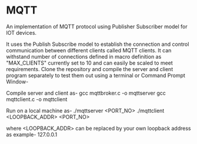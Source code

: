 # MQTT
An implementation of MQTT protocol using Publisher Subscriber model for IOT devices.

It uses the Publish Subscribe model to establish the connection and control communication between different clients called MQTT clients. It can withstand number of connections defined in macro definition as "MAX_CLIENTS" currently set to 10 and can easily be scaled to meet requirements.
Clone the repository and compile the server and client program separately to test them out using a terminal or Command Prompt Window-

Compile server and client as-
gcc mqttbroker.c -o mqttserver
gcc mqttclient.c -o mqttclient

Run on a local machine as-
./mqttserver <PORT_NO>
./mqttclient <LOOPBACK_ADDR> <PORT_NO>

where <LOOPBACK_ADDR> can be replaced by your own loopback address as example- 127.0.0.1
